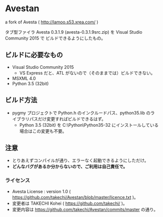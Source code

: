 # Avestan
a fork of Avesta ( http://lamoo.s53.xrea.com/ )

タブ型ファイラ Avesta 0.3.1.9 (avesta-0.3.1.9src.zip) を Visual Studio Community 2015 で
ビルドできるようにしたもの。


## ビルドに必要なもの
* Visual Studio Community 2015
  * VS Express だと、ATL がないので（そのままでは）ビルドできない。
* MSXML 4.0
* Python 3.5 (32bit)

## ビルド方法
* pygmy プロジェクトで Python.h のインクルードパス、python35.lib のライブラリパスだけ変更すればビルドできるはず。
  * Python 3.5 (32bit) を C:\Python\Python35-32 にインストールしている場合はこの変更も不要。

## 注意
* とりあえずコンパイルが通り、エラーなく起動できるようにしただけ。
* **どんなバグがあるか分からないので、ご利用は自己責任で。**

### ライセンス
* Avesta License : version 1.0 ( https://github.com/takechi/Avestan/blob/master/licence.txt )。
* 変更者は TAKECHI Kohei ( https://github.com/takechi/ )。
* 変更内容は https://github.com/takechi/Avestan/commits/master の通り。
